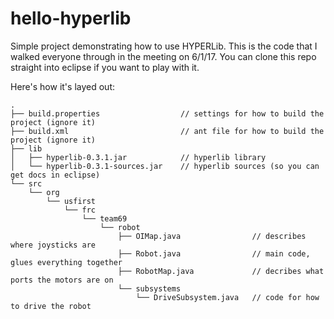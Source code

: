 # hello-hyperlib
Simple project demonstrating how to use HYPERLib.  This is the code that I walked everyone through in the meeting on 6/1/17.  You can clone this repo straight into eclipse if you want to play with it.

Here's how it's layed out:
```
.
├── build.properties                  // settings for how to build the project (ignore it)
├── build.xml                         // ant file for how to build the project (ignore it)
├── lib
│   ├── hyperlib-0.3.1.jar            // hyperlib library
│   └── hyperlib-0.3.1-sources.jar    // hyperlib sources (so you can get docs in eclipse)
└── src
    └── org
        └── usfirst
            └── frc
                └── team69
                    └── robot
                        ├── OIMap.java                // describes where joysticks are 
                        ├── Robot.java                // main code, glues everything together
                        ├── RobotMap.java             // decribes what ports the motors are on
                        └── subsystems
                            └── DriveSubsystem.java   // code for how to drive the robot
```
